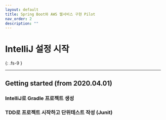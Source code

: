 ```yaml
---
layout: default
title: Spring Boot와 AWS 웹서비스 구현 Pilot
nav_order: 2
description: ""
---
```


# IntelliJ 설정 시작
{: .fs-9 }

---

## Getting started (from 2020.04.01)

### IntelliJ로 Gradle 프로젝트 생성

### TDD로 프로젝트 시작하고 단위테스트 작성 (Junit)
